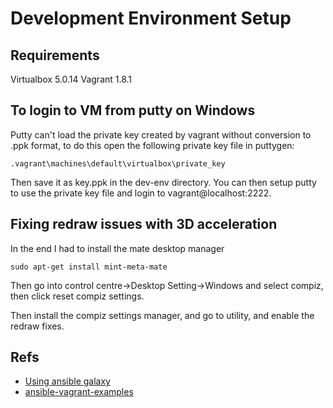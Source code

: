 # Development Environment Setup

## Requirements
Virtualbox 5.0.14
Vagrant 1.8.1

## To login to VM from putty on Windows
Putty can't load the private key created by vagrant without conversion to 
.ppk format, to do this open the following private key file in puttygen:

```
.vagrant\machines\default\virtualbox\private_key
```
Then save it as key.ppk in the dev-env directory. You can then setup putty 
to use the private key file and login to vagrant@localhost:2222.

## Fixing redraw issues with 3D acceleration
In the end I had to install the mate desktop manager
```
sudo apt-get install mint-meta-mate
```

Then go into control centre->Desktop Setting->Windows and select compiz, then 
click reset compiz settings.

Then install the compiz settings manager, and go to utility, and enable the 
redraw fixes.

## Refs
- [Using ansible galaxy](https://servercheck.in/blog/using-ansible-galaxy)
- [ansible-vagrant-examples](https://github.com/geerlingguy/ansible-vagrant-examples)
